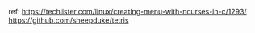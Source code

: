 ref: https://techlister.com/linux/creating-menu-with-ncurses-in-c/1293/
https://github.com/sheepduke/tetris
